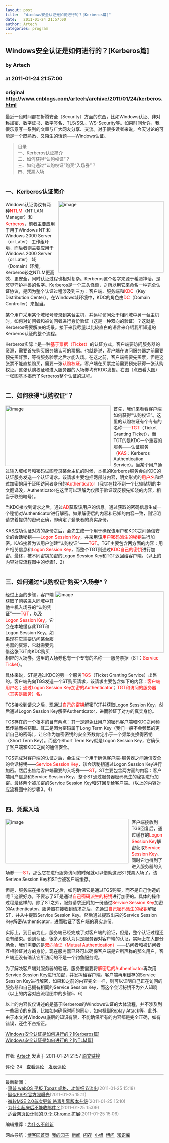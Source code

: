```yaml
---
layout: post
title:  "Windows安全认证是如何进行的？[Kerberos篇]"
date:   2011-01-24 21:57:00
author: Artech
categories: program
---
```


## Windows安全认证是如何进行的？[Kerberos篇]
### by Artech
### at 2011-01-24 21:57:00
### original <http://www.cnblogs.com/artech/archive/2011/01/24/kerberos.html>

<p><p>最近一段时间都在折腾安全（Security）方面的东西，比如Windows认证、非对称加密、数字证书、数字签名、TLS/SSL、WS-Security等。如果时间允许，我很乐意写一系列的文章与广大网友分享、交流。对于很多读者来说，今天讨论的可能是一个既熟悉、又陌生的话题——Windows认证。</p>  <blockquote>   <p>目录      <br>一、Kerberos认证简介       <br>二、如何获得“认购权证”？       <br>三、如何通过“认购权证”购买“入场券”？       <br>四、凭票入场</p> </blockquote>  <h1><font size="4"><font style="font-weight:bold">一、Kerberos认证简介</font></font></h1>  <p><a href="http://images.cnblogs.com/cnblogs_com/artech/201101/201101242156364484.png"><img style="background-image:none;border-right-width:0px;margin:0px 0px 0px 10px;padding-left:0px;padding-right:0px;display:inline;float:right;border-top-width:0px;border-bottom-width:0px;border-left-width:0px;padding-top:0px" title="image" border="0" alt="image" align="right" src="http://images.cnblogs.com/cnblogs_com/artech/201101/201101242156509558.png" width="335" height="225"></a>Windows认证协议有两种<font color="#ff0000">NTLM</font>（NT LAN Manager）和<font color="#ff0000">Kerberos</font>，前者主要应用于用于Windows NT 和 Windows 2000 Server（or Later） 工作组环境，而后者则主要应用于Windows 2000 Server（or Later） 域（Domain）环境。Kerberos较之NTLM更高效、更安全，同时认证过程也相对复杂。Kerberos这个名字来源于希腊神话，是冥界守护神兽的名字。Kerberos是一个三头怪兽，之所以用它来命名一种完全认证协议，是因为整个认证过程涉及到三方：客户端、服务端和<font color="#ff0000">KDC</font>（Key Distribution Center）。在Windows域环境中，KDC的角色由<font color="#ff0000">DC</font>（Domain Controller）来担当。</p>  <p>某个用户采用某个域帐号登录到某台主机，并远程访问处于相同域中另一台主机时，如何对访问者和被访问者进行身份验证（这是一种双向的验证）？这就是Kerberos需要解决的场景。接下来我尽量以比较直白的语言来介绍我所知道的Kerberos认证的整个流程。</p>  <p>Kerberos实际上是一种<font color="#ff0000">基于票据（Ticket）</font>的认证方式。客户端要访问服务器的资源，需要首先购买服务端认可的票据。也就是说，客户端在访问服务器之前需要预先买好票，等待服务验票之后才能入场。在这之前，客户端需要先买票，但是这张票不能直接购买，需要一张<font color="#ff0000">认购权证</font>。客户端在买票之前需要预先获得一张认购权证。这张认购权证和进入服务器的入场券均有KDC发售。右图（点击看大图）一张图基本揭示了Kerberos整个认证的过程。</p>  <h1><font size="4"><font style="font-weight:bold">二、如何获得“认购权证”？</font></font></h1>  <p><a href="http://images.cnblogs.com/cnblogs_com/artech/201101/201101242156546399.png"><img style="background-image:none;border-right-width:0px;margin:0px 9px 0px 0px;padding-left:0px;padding-right:0px;display:inline;float:left;border-top-width:0px;border-bottom-width:0px;border-left-width:0px;padding-top:0px" title="image" border="0" alt="image" align="left" src="http://images.cnblogs.com/cnblogs_com/artech/201101/201101242157015664.png" width="335" height="192"></a>首先，我们来看看客户端如何获得“认购权证”。这里的认购权证有个专有的名称——<font color="#ff0000">TGT</font>（Ticket Granting Ticket），而TGT的是KDC一个重要的服务——认证服务（<font color="#ff0000">KAS</font>：Kerberos Authentication Service）。当某个用户通过输入域帐号和密码试图登录某台主机的时候，本机的Kerberos服务会向KDC的认证服务发送一个认证请求。该请求主要包括两部分内容，明文形式的<font color="#ff0000">用户名</font>和经过加密的用于证明访问者身份的<font color="#ff0000">Authenticator</font>（我实在找不到一个比较贴切的中文翻译没，Authenticator在这里可以理解为仅限于验证双反预先知晓的内容，相当于联络暗号）。</p>  <p>当KDC接收到请求之后，通过<font color="#ff0000">AD</font>获取该用户的信息。通过获取的密码信息生成一个秘钥对Authenticator进行解密。如果解密后的内容和已知的内容一致，则证明请求着提供的密码正确，即确定了登录者的真实身份。</p>  <p>KAS成功认证对方的身份之后，会先生成一个用于确保该用户和KDC之间通信安全的会话秘钥——<font color="#ff0000">Logon Session Key</font>，并采用该<font color="#ff0000">用户密码派生的秘钥</font>进行加密。KAS接着为该用户创建“认购权证”——<font color="#ff0000">TGT</font>。TGT主要包含两方面的内容：用户相关信息和<font color="#ff0000">Logon Session Key</font>，而整个TGT则通过<font color="#ff0000">KDC自己的密钥</font>进行加密。最终，被不同密钥加密的Logon Session Key和TGT返回给客户端。（以上的内容对应流程图中的步骤1、2）</p>  <h1><font size="4"><font style="font-weight:bold">三、如何通过“认购权证”购买“入场券”？</font></font></h1>  <p><a href="http://images.cnblogs.com/cnblogs_com/artech/201101/201101242157023288.png"><img style="background-image:none;border-right-width:0px;padding-left:0px;padding-right:0px;display:inline;float:right;border-top-width:0px;border-bottom-width:0px;border-left-width:0px;padding-top:0px" title="image" border="0" alt="image" align="right" src="http://images.cnblogs.com/cnblogs_com/artech/201101/201101242157112675.png" width="346" height="195"></a>经过上面的步骤，客户端获取了购买进入同域中其他主机入场券的“认购凭证”——<font color="#ff0000">TGT</font>，以及<font color="#ff0000">Logon Session Key</font>，它会在本地缓存此TGT和Logon Session Key。如果现在它需要访问某台服务器的资源，它就需要凭借这张TGT向KDC购买相应的入场券。这里的入场券也有一个专有的名称——服务票据（ST：<font color="#ff0000">Service Ticket</font>）。</p>  <p>具体来说，ST是通过KDC的另一个服务<font color="#ff0000">TGS</font>（Ticket Granting Service）出售的。客户端先向TGS发送一个ST购买请求，该请求主要包含如下的内容：<font color="#ff0000">客户端用户名</font>；<font color="#ff0000">通过Logon Session Key加密的Authenticator</font>；<font color="#ff0000">TGT和访问的服务器（其实是服务）名</font>。</p>  <p>TGS接收到请求之后，现通过<font color="#ff0000">自己的密钥</font>解密TGT并获取Logon Session Key，然后通过Logon Session Key解密Authenticator，进而验证了对方的真实身份。</p>  <p>TGS存在的一个根本的目有两点：其一是避免让用户的密码客户端和KDC之间频繁传输而被窃取。其二是因为密码属于Long Term Key（我们一般不会频繁的更新自己的密码），让它作为加密密钥的安全系数肯定小于一个频繁变换得密钥（Short Term Key）。而这个Short Term Key就是Logon Session Key，它确保了客户端和KDC之间的通信安全。</p>  <p>TGS完成对客户端的认证之后，会生成一个用于确保客户端-服务器之间通信安全的会话秘钥——<font color="#ff0000">Service Session Key</font>，该会话秘钥通过Logon Session Key进行加密。然后出售给客户端需要的入场券——<font color="#ff0000">ST</font>。ST主要包含两方面的内容：客户端用户信息和Service Session Key，整个ST通过服务器密码派生的秘钥进行加密。最终两个被加密的Service Session Key和ST回复给客户端。（以上的内容对应流程图中的步骤3、4）</p>  <h1><font size="4"><font style="font-weight:bold">四、凭票入场</font></font></h1>  <p><a href="http://images.cnblogs.com/cnblogs_com/artech/201101/20110124215712266.png"><img style="background-image:none;border-right-width:0px;margin:0px 10px 0px 0px;padding-left:0px;padding-right:0px;display:inline;float:left;border-top-width:0px;border-bottom-width:0px;border-left-width:0px;padding-top:0px" title="image" border="0" alt="image" align="left" src="http://images.cnblogs.com/cnblogs_com/artech/201101/201101242157156594.png" width="392" height="141"></a>客户端接收到TGS回复后，通过缓存的<font color="#ff0000">Logon Session Key</font>解密获取<font color="#ff0000">Service Session Key</font>。同时它也得到了进入服务器的入场券——<font color="#ff0000">ST</font>。那么它在进行服务访问的时候就可以借助这张ST凭票入场了。该Serivce Session Key和ST会被客户端缓存。</p>  <p>但是，服务端在接收到ST之后，如何确保它是通过TGS购买，而不是自己伪造的呢？这很好办，不要忘了ST是通过<font color="#ff0000">自己密码派生的秘钥</font>进行加密的。具体的操作过程是这样的，除了ST之外，服务请求还附加一份通过<font color="#ff0000">Service Session Key</font>加密的Authenticator。服务器在接收到请求之后，先通过<font color="#ff0000">自己密码派生的秘钥</font>解密ST，并从中提取Service Session Key。然后通过提取出来的Service Session Key解密Authenticator，进而验证了客户端的真实身份。</p>  <p>实际上，到目前为止，服务端已经完成了对客户端的验证，但是，整个认证过程还没有结束。谈到认证，很多人都认为只是服务器对客户端的认证，实际上在大部分场合，我们需要的是<font color="#ff0000">双向验证（Mutual Authentication）</font>——访问者和被访问者互相验证对方的身份。现在服务器已经可以确保客户端是它所声称的那么用户，客户端还没有确认它所访问的不是一个钓鱼服务呢。</p>  <p>为了解决客户端对服务器的验证，服务要需要将<font color="#ff0000">解密后的Authenticator</font>再次用Service Session Key进行加密，并发挥给客户端。客户端再用缓存的Service Session Key进行解密，如果和之前的内容完全一样，则可以证明自己正在访问的服务器和自己拥有相同的Service Session Key，而这个会话秘钥不为外人知晓<span style="line-height:24px;font-family:verdana,&#39;ms song&#39;,宋体,arial,微软雅黑,helvetica,sans-serif;font-size:12px"></span>（以上的内容对应流程图中的步骤5、6）</p>  <p>以上的内容仅仅讲述的是基于Kerberos的Windows认证的大体流程，并不涉及到一些细节的东西，比如如何确保时间的同步，如何抵御Replay Attack等。此外，由于本文对Windows底层的知识有限，不能确保所有的内容都是完全正确，如有错误，还往不吝指正。</p>  <p><a href="http://www.cnblogs.com/artech/archive/2011/01/24/kerberos.html">Windows安全认证是如何进行的？[Kerberos篇]</a>    <br><a href="http://www.cnblogs.com/artech/archive/2011/01/25/NTLM.html">Windows安全认证是如何进行的？[NTLM篇]</a></p><img src="http://www.cnblogs.com/artech/aggbug/1943531.html?type=1" width="1" height="1" alt=""><p>作者: <a href="http://www.cnblogs.com/artech/">Artech</a> 发表于 2011-01-24 21:57 <a href="http://www.cnblogs.com/artech/archive/2011/01/24/kerberos.html">原文链接</a></p><p>评论: 24　<a href="http://www.cnblogs.com/artech/archive/2011/01/24/kerberos.html#pagedcomment">查看评论</a>　<a href="http://www.cnblogs.com/artech/archive/2011/01/24/kerberos.html#commentform">发表评论</a></p><hr><p>最新新闻：<br>· <a href="http://news.cnblogs.com/n/89474/">惠普 webOS 平板 Topaz 规格、功能细节流出</a><span style="color:gray">(2011-01-25 15:18)</span><br>· <a href="http://news.cnblogs.com/n/89473/">疑似PSP2官方照曝光</a><span style="color:gray">(2011-01-25 15:11)</span><br>· <a href="http://news.cnblogs.com/n/89472/">微软MSE 2.0首次更新 杀毒引擎版本升级</a><span style="color:gray">(2011-01-25 15:10)</span><br>· <a href="http://news.cnblogs.com/n/89471/">为什么起床后不能收邮件？</a><span style="color:gray">(2011-01-25 15:09)</span><br>· <a href="http://news.cnblogs.com/n/89470/">适合网页设计师的 9 个 Chrome 扩展</a><span style="color:gray">(2011-01-25 15:06)</span><br></p><p>编辑推荐：<a href="http://news.cnblogs.com/n/89309/">为什么不创新</a><br></p><p>网站导航：<a href="http://www.cnblogs.com">博客园首页</a>  <a href="http://home.cnblogs.com/">我的园子</a>  <a href="http://news.cnblogs.com">新闻</a>  <a href="http://home.cnblogs.com/ing/">闪存</a>  <a href="http://home.cnblogs.com/group/">小组</a>  <a href="http://space.cnblogs.com/q/">博问</a>  <a href="http://kb.cnblogs.com">知识库</a></p></p>